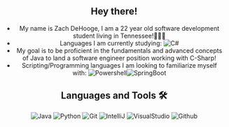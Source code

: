 <div align="center">
  
## Hey there!
- My name is Zach DeHooge, I am a 22 year old software development student living in Tennessee!👨🏽‍💻
- Languages I am currently studying: ![C#](http://img.shields.io/badge/-CSharp-C300FF?style=flat-square&logo=CSharp&logoColor=ffffff)
- My goal is to be proficient in the fundamentals and advanced concepts of Java to land a software engineer position working with C-Sharp!
- Scripting/Programming languages I am looking to familiarize myself with: ![Powershell](http://img.shields.io/badge/-PowerShell-000FFF?style=flat-square&logo=powershell&logoColor=ffffff)![SpringBoot](http://img.shields.io/badge/-SpringBoot-34eb4f?style=flat-square&logo=springboot&logoColor=ffffff)


## Languages and Tools 🛠 
![Java](http://img.shields.io/badge/-Java-B8860B?style=flat-square&logo=java&logoColor=ffffff)
![Python](https://img.shields.io/badge/-Python-3776AB?style=flat-square&logo=python&logoColor=%23ffffff)
![Git](https://img.shields.io/badge/-Git-%23F05032?style=flat-square&logo=git&logoColor=%23ffffff)
![IntelliJ](https://img.shields.io/badge/-IntelliJ-DA00FF?style=flat-square&logo=intellij-idea&logoColor=ffffff)
![VisualStudio](https://img.shields.io/badge/-Visual_Studio-bd5436?style=flat-square&logo=visual-studio&logoColor=ffffff)
![Github](https://img.shields.io/badge/-Github-000000?style=flat-square&logo=github&logoColor=%23ffffff)

<!-- 
Syntax for making an icon on a ReadME goes as follows

![(Name of language)](http://img.shields.io/badge/-(name of language)-(background color)?style=flat-square&logo=(look on simple icons .org for a hex key)&logoColor=ffffff)
-->
